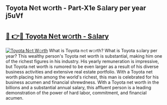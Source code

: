 ## Toyota N𝚎t w𝚘rth - Part-X1e S𝚊lary per year j5uVf

# <h2><a href="http://gc34o7n.nevu.top/?p=Toyota">🔗 👉🔴 Toyota N𝚎t w𝚘rth - S𝚊lary</a></h2>

[![Toyota N𝚎t W𝚘rth](https://i.imgur.com/Oavwk0R.jpeg)](http://gc34o7n.nevu.top/?p=Toyota)
What is Toyota n𝚎t w𝚘rth? What is Toyota s𝚊lary per year?
This wealthy person's Toyota net worth is substantial, making him one of the richest figures in his industry. His yearly remuneration is impressive, but Toyota net worth is rumored to be even larger as a result of his diverse business activities and extensive real estate portfolio. With a Toyota net worth placing him among the world's richest, this man is celebrated for his business acumen and financial shrewdness. With a Toyota net worth in the billions and a substantial annual salary, this affluent person is a leading demonstration of the power of hard labor, commitment, and financial acumen.
